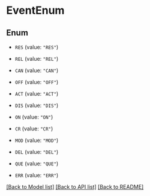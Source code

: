 # EventEnum

## Enum


* `RES` (value: `"RES"`)

* `REL` (value: `"REL"`)

* `CAN` (value: `"CAN"`)

* `OFF` (value: `"OFF"`)

* `ACT` (value: `"ACT"`)

* `DIS` (value: `"DIS"`)

* `ON` (value: `"ON"`)

* `CR` (value: `"CR"`)

* `MOD` (value: `"MOD"`)

* `DEL` (value: `"DEL"`)

* `QUE` (value: `"QUE"`)

* `ERR` (value: `"ERR"`)


[[Back to Model list]](../README.md#documentation-for-models) [[Back to API list]](../README.md#documentation-for-api-endpoints) [[Back to README]](../README.md)


